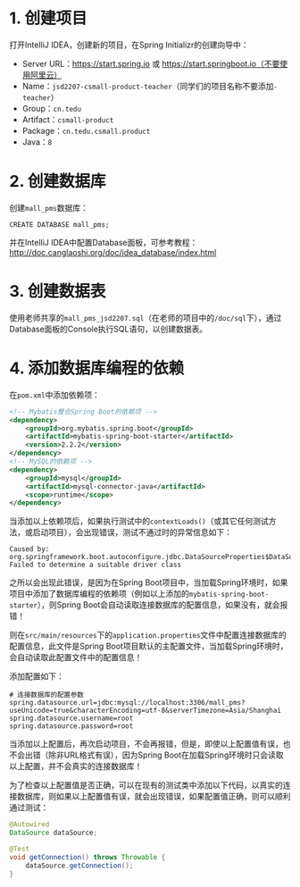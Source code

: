 # 1. 创建项目

打开IntelliJ IDEA，创建新的项目，在Spring Initializr的创建向导中：

- Server URL：https://start.spring.io 或 https://start.springboot.io（不要使用阿里云）
- Name：`jsd2207-csmall-product-teacher`（同学们的项目名称不要添加`-teacher`）
- Group：`cn.tedu`
- Artifact：`csmall-product`
- Package：`cn.tedu.csmall.product`
- Java：`8`

# 2. 创建数据库

创建`mall_pms`数据库：

```
CREATE DATABASE mall_pms;
```

并在IntelliJ IDEA中配置Database面板，可参考教程：http://doc.canglaoshi.org/doc/idea_database/index.html

# 3. 创建数据表

使用老师共享的`mall_pms_jsd2207.sql`（在老师的项目中的`/doc/sql`下），通过Database面板的Console执行SQL语句，以创建数据表。

# 4. 添加数据库编程的依赖

在`pom.xml`中添加依赖项：

```xml
<!-- Mybatis整合Spring Boot的依赖项 -->
<dependency>
    <groupId>org.mybatis.spring.boot</groupId>
    <artifactId>mybatis-spring-boot-starter</artifactId>
    <version>2.2.2</version>
</dependency>
<!-- MySQL的依赖项 -->
<dependency>
    <groupId>mysql</groupId>
    <artifactId>mysql-connector-java</artifactId>
    <scope>runtime</scope>
</dependency>
```

当添加以上依赖项后，如果执行测试中的`contextLoads()`（或其它任何测试方法，或启动项目），会出现错误，测试不通过时的异常信息如下：

```
Caused by: org.springframework.boot.autoconfigure.jdbc.DataSourceProperties$DataSourceBeanCreationException: Failed to determine a suitable driver class
```

之所以会出现此错误，是因为在Spring Boot项目中，当加载Spring环境时，如果项目中添加了数据库编程的依赖项（例如以上添加的`mybatis-spring-boot-starter`），则Spring Boot会自动读取连接数据库的配置信息，如果没有，就会报错！

则在`src/main/resources`下的`application.properties`文件中配置连接数据库的配置信息，此文件是Spring Boot项目默认的主配置文件，当加载Spring环境时，会自动读取此配置文件中的配置信息！

添加配置如下：

```properties
# 连接数据库的配置参数
spring.datasource.url=jdbc:mysql://localhost:3306/mall_pms?useUnicode=true&characterEncoding=utf-8&serverTimezone=Asia/Shanghai
spring.datasource.username=root
spring.datasource.password=root
```

当添加以上配置后，再次启动项目，不会再报错，但是，即使以上配置值有误，也不会出错（除非URL格式有误），因为Spring Boot在加载Spring环境时只会读取以上配置，并不会真实的连接数据库！

为了检查以上配置值是否正确，可以在现有的测试类中添加以下代码，以真实的连接数据库，则如果以上配置值有误，就会出现错误，如果配置值正确，则可以顺利通过测试：

```java
@Autowired
DataSource dataSource;

@Test
void getConnection() throws Throwable {
    dataSource.getConnection();
}
```




